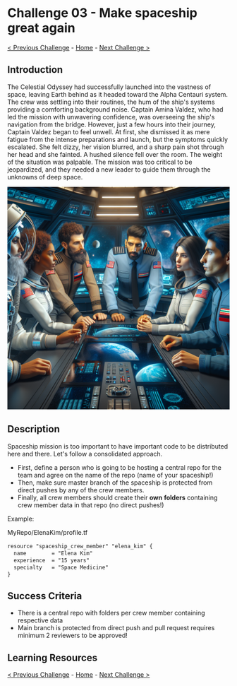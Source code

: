 # Challenge 03 - Make spaceship great again

[< Previous Challenge](Challenge-02.md) - [Home](../README.md) - [Next Challenge >](Challenge-04.md)

## Introduction

The Celestial Odyssey had successfully launched into the vastness of space, leaving Earth behind as it headed toward the Alpha Centauri system. The crew was settling into their routines, the hum of the ship's systems providing a comforting background noise. Captain Amina Valdez, who had led the mission with unwavering confidence, was overseeing the ship's navigation from the bridge. However, just a few hours into their journey, Captain Valdez began to feel unwell. At first, she dismissed it as mere fatigue from the intense preparations and launch, but the symptoms quickly escalated. She felt dizzy, her vision blurred, and a sharp pain shot through her head and she fainted. A hushed silence fell over the room. The weight of the situation was palpable. The mission was too critical to be jeopardized, and they needed a new leader to guide them through the unknowns of deep space. 

  <img src="images/captain.png" width="512"/>

## Description

Spaceship mission is too important to have important code to be distributed here and there. Let's follow a consolidated approach.

- First, define a person who is going to be hosting a central repo for the team and agree on the name of the repo (name of your spaceship!)
- Then, make sure master branch of the spaceship is protected from direct pushes by any of the crew members.
- Finally, all crew members should create their **own** **folders** containing crew member data in that repo (no direct pushes!)

Example:

MyRepo/ElenaKim/profile.tf

```hcl
resource "spaceship_crew_member" "elena_kim" {
  name        = "Elena Kim"
  experience  = "15 years"
  specialty   = "Space Medicine"
}
```


## Success Criteria

- There is a central repo with folders per crew member containing respective data
- Main branch is protected from direct push and pull request requires minimum 2 reviewers to be approved!

## Learning Resources


[< Previous Challenge](Challenge-02.md) - [Home](../README.md) - [Next Challenge >](Challenge-04.md)
